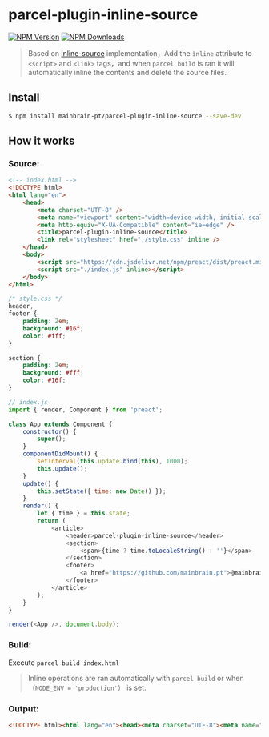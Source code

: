# parcel-plugin-inline-source

[![NPM Version](https://img.shields.io/npm/v/parcel-plugin-inline-source.svg?style=flat-square)](https://www.npmjs.com/package/parcel-plugin-inline-source)
[![NPM Downloads](https://img.shields.io/npm/dm/parcel-plugin-inline-source.svg?style=flat-square)](https://www.npmjs.com/package/parcel-plugin-inline-source)

> Based on [inline-source](https://github.com/popeindustries/inline-source) implementation，Add the `ìnline` attribute to `<script>` and `<link>` tags，and when `parcel build` is ran it will automatically inline the contents and delete the source files.

## Install

```bash
$ npm install mainbrain-pt/parcel-plugin-inline-source --save-dev
```

## How it works

### Source:

```html
<!-- index.html -->
<!DOCTYPE html>
<html lang="en">
    <head>
        <meta charset="UTF-8" />
        <meta name="viewport" content="width=device-width, initial-scale=1.0" />
        <meta http-equiv="X-UA-Compatible" content="ie=edge" />
        <title>parcel-plugin-inline-source</title>
        <link rel="stylesheet" href="./style.css" inline />
    </head>
    <body>
        <script src="https://cdn.jsdelivr.net/npm/preact/dist/preact.min.js"></script>
        <script src="./index.js" inline></script>
    </body>
</html>
```

```css
/* style.css */
header,
footer {
    padding: 2em;
    background: #16f;
    color: #fff;
}

section {
    padding: 2em;
    background: #fff;
    color: #16f;
}
```

```js
// index.js
import { render, Component } from 'preact';

class App extends Component {
    constructor() {
        super();
    }
    componentDidMount() {
        setInterval(this.update.bind(this), 1000);
        this.update();
    }
    update() {
        this.setState({ time: new Date() });
    }
    render() {
        let { time } = this.state;
        return (
            <article>
                <header>parcel-plugin-inline-source</header>
                <section>
                    <span>{time ? time.toLocaleString() : ''}</span>
                </section>
                <footer>
                    <a href="https://github.com/mainbrain.pt">@mainbrain-pt</a>
                </footer>
            </article>
        );
    }
}

render(<App />, document.body);
```

### Build:

Execute `parcel build index.html`

> Inline operations are ran automatically with `parcel build` or when（`NODE_ENV = 'production'`） is set.

### Output:

```html
<!DOCTYPE html><html lang="en"><head><meta charset="UTF-8"><meta name="viewport" content="width=device-width, initial-scale=1.0"><meta http-equiv="X-UA-Compatible" content="ie=edge"><title>parcel-plugin-inline-source</title><style>footer,header{padding:2em;background:#16f;color:#fff}section{padding:2em;background:#fff;color:#16f}</style></head><body> <script src="https://cdn.jsdelivr.net/npm/preact/dist/preact.min.js"></script> <script>parcelRequire=function(e,t,n,r){/* Omitted sample JS code... */},{"@babel/runtime/helpers/classCallCheck":"0fcM","@babel/runtime/helpers/createClass":"P8NW","@babel/runtime/helpers/possibleConstructorReturn":"0421","@babel/runtime/helpers/getPrototypeOf":"UJE0","@babel/runtime/helpers/inherits":"d4H2",preact:"OmAK"}]},{},["Focm"]);</script> </body></html>
```

